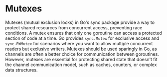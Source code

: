 # Mutexes

Mutexes (mutual exclusion locks) in Go's sync package provide a way to protect shared resources from concurrent access, preventing race conditions. A mutex ensures that only one goroutine can access a protected section of code at a time. Go provides `sync.Mutex` for exclusive access and `sync.RWMutex` for scenarios where you want to allow multiple concurrent readers but exclusive writers. Mutexes should be used sparingly in Go, as channels are often a better choice for communication between goroutines. However, mutexes are essential for protecting shared state that doesn't fit the channel communication model, such as caches, counters, or complex data structures.